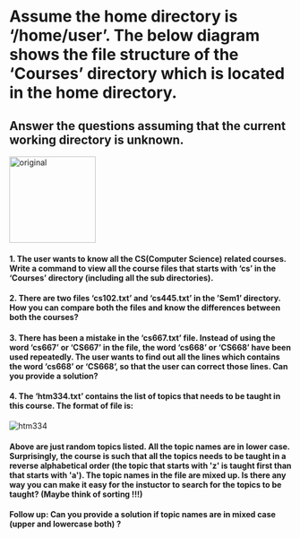 # Assume the home directory is ‘/home/user’. The below diagram shows the file structure of the ‘Courses’ directory which is located in the home directory.

## Answer the questions assuming that the current working directory is unknown.

<img width="154" alt="original" src="https://github.com/Ankit16727/OPS145_SLG/assets/120432770/5edf9c07-2c86-46ab-a65f-940c7f9f4719">

#### 1. The user wants to know all the CS(Computer Science) related courses. Write a command to view all the course files that starts with ‘cs’ in the ‘Courses’ directory (including all the sub directories). 
#### 2. There are two files ‘cs102.txt’ and ‘cs445.txt’ in the ’Sem1’ directory. How you can compare both the files and know the differences between both the courses?
#### 3. There has been a mistake in the ‘cs667.txt’ file. Instead of using the word ‘cs667’ or ‘CS667’ in the file, the word ‘cs668’ or ‘CS668’ have been used repeatedly. The user wants to find out all the lines which contains the word ‘cs668’ or ‘CS668’, so that the user can correct those lines. Can you provide a solution?
#### 4. The ‘htm334.txt’ contains the list of topics that needs to be taught in this course. The format of file is: 

![htm334](https://github.com/Ankit16727/OPS145_SLG/assets/120432770/01372697-b39a-4f5e-8918-635168193fe1)

#### Above are just random topics listed. All the topic names are in lower case. Surprisingly, the course is such that all the topics needs to be taught in a reverse alphabetical order (the topic that starts with 'z' is taught first than that starts with 'a'). The topic names in the file are mixed up. Is there any way you can make it easy for the instuctor to search for the topics to be taught? (Maybe think of sorting !!!) 

#### Follow up: Can you provide a solution if topic names are in mixed case (upper and lowercase both) ? 
